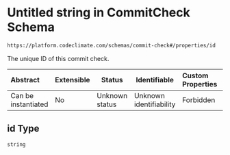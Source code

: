 # Untitled string in CommitCheck Schema

```txt
https://platform.codeclimate.com/schemas/commit-check#/properties/id
```

The unique ID of this commit check.


| Abstract            | Extensible | Status         | Identifiable            | Custom Properties | Additional Properties | Access Restrictions | Defined In                                                                                     |
| :------------------ | ---------- | -------------- | ----------------------- | :---------------- | --------------------- | ------------------- | ---------------------------------------------------------------------------------------------- |
| Can be instantiated | No         | Unknown status | Unknown identifiability | Forbidden         | Allowed               | none                | [CommitCheck.schema.json\*](../../spec/schemas/CommitCheck.schema.json "open original schema") |

## id Type

`string`
